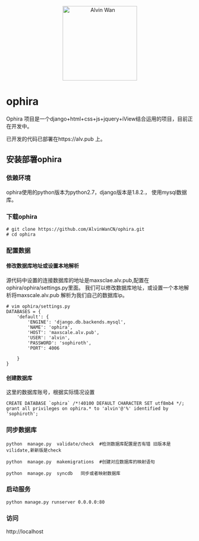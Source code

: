 <p align='center'> <a href='https://github.com/alvinwancn' target="_blank"> <img src='https://github.com/AlvinWanCN/life-record/raw/master/images/etlucency.png' alt='Alvin Wan' width=200></a></p>



# ophira
Ophira 项目是一个django+html+css+js+jquery+iView结合运用的项目，目前正在开发中。


已开发的代码已部署在https://alv.pub 上。

## 安装部署ophira

### 依赖环境

ophira使用的python版本为python2.7，django版本是1.8.2.， 使用mysql数据库。

### 下载ophira
```
# git clone https://github.com/AlvinWanCN/ophira.git
# cd ophira

```

### 配置数据

#### 修改数据库地址或设置本地解析

源代码中设置的连接数据库的地址是maxsclae.alv.pub,配置在ophira/ophira/settings.py里面。
我们可以修改数据库地址，或设置一个本地解析将maxscale.alv.pub 解析为我们自己的数据库ip。
```
# vim ophira/settings.py
DATABASES = {
    'default': {
        'ENGINE': 'django.db.backends.mysql',
        'NAME': 'ophira',
        'HOST': 'maxscale.alv.pub',
        'USER': 'alvin',
        'PASSWORD': 'sophiroth',
        'PORT': 4006

    }
}
```
#### 创建数据库

这里的数据库账号，根据实际情况设置
```
CREATE DATABASE `ophira` /*!40100 DEFAULT CHARACTER SET utf8mb4 */;
grant all privileges on ophira.* to 'alvin'@'%' identified by 'sophiroth';
```

### 同步数据库

```
python  manage.py  validate/check  #检测数据库配置是否有错 旧版本是vilidate,新新版是check

python  manage.py  makemigrations  #创建对应数据库的映射语句

python  manage.py  syncdb   同步或者映射数据库
```

### 启动服务

```
python manage.py runserver 0.0.0.0:80

```

### 访问
http://localhost